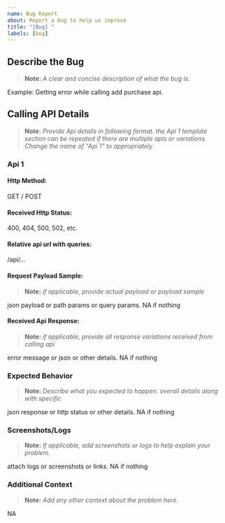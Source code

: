 ```yaml
---
name: Bug Report
about: Report a bug to help us improve
title: "[Bug] "
labels: [bug]
---
```


## Describe the Bug

> **Note:** _A clear and concise description of what the bug is._

Example: Getting error while calling add purchase api.

## Calling API Details

> **Note:** _Provide Api details in following format. the Api 1 template section can be repeated if there are multiple apis or variations. Change the name of "Api 1" to appropriately_

### Api 1

#### Http Method:

GET / POST

#### Received Http Status:

400, 404, 500, 502, etc.

#### Relative api url with queries:

/api/...

#### Request Payload Sample:

> **Note:** _if applicable, provide actual payload or payload sample_

json payload or path params or query params. NA if nothing

#### Received Api Response:

> **Note:** _if applicable, provide all response variations received from calling api_

error message or json or other details. NA if nothing

### Expected Behavior

> **Note:** _Describe what you expected to happen. overall details along with specific_

json response or http status or other details. NA if nothing

### Screenshots/Logs

> **Note:** _If applicable, add screenshots or logs to help explain your problem._

attach logs or screenshots or links. NA if nothing

### Additional Context

> **Note:** _Add any other context about the problem here._

NA
